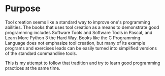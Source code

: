 # Purpose

Tool creation seems like a standard way to improve one's programming abilities.
The books that uses tool creation as a means to demonstrate good programming
includes Software Tools and Software Tools in Pascal, and Learn More Python 3
the Hard Way. Books like the C Programming Language does not emphasize tool
creation, but many of its example programs and exercises leads can be easily
turned into simplified versions of the standard commandline tools.

This is my attempt to follow that tradition and try to learn good programming
practices at the same time.
